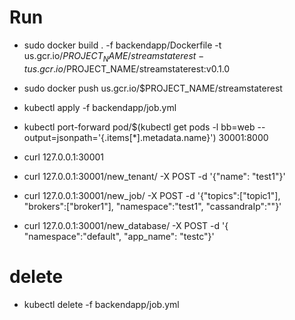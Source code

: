 # Run

* sudo docker build . -f backendapp/Dockerfile -t us.gcr.io/$PROJECT_NAME/streamstaterest -t us.gcr.io/$PROJECT_NAME/streamstaterest:v0.1.0
* sudo docker push us.gcr.io/$PROJECT_NAME/streamstaterest
* kubectl apply -f backendapp/job.yml
* kubectl port-forward pod/$(kubectl get pods -l bb=web --output=jsonpath='{.items[*].metadata.name}') 30001:8000

* curl 127.0.0.1:30001

* curl 127.0.0.1:30001/new_tenant/ -X POST -d '{"name": "test1"}'

* curl 127.0.0.1:30001/new_job/ -X POST -d '{"topics":["topic1"], "brokers":["broker1"], "namespace":"test1", "cassandraIp":""}'

* curl 127.0.0.1:30001/new_database/ -X POST -d '{ "namespace":"default", "app_name": "testc"}'

# delete

* kubectl delete -f backendapp/job.yml